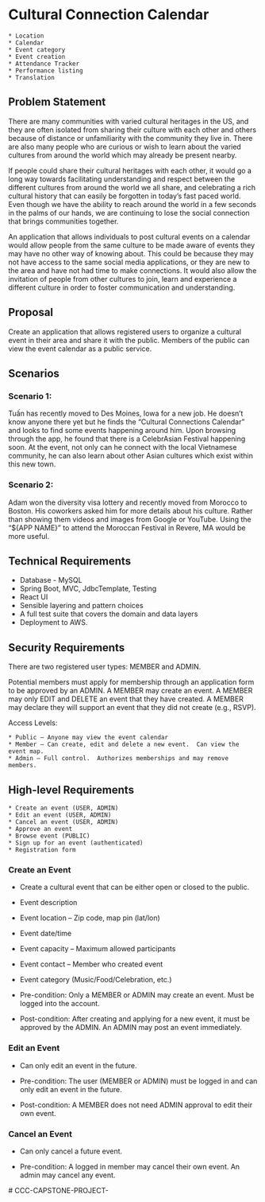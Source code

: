 # Cultural Connection Calendar  
    * Location 
    * Calendar 
    * Event category 
    * Event creation 
    * Attendance Tracker 
    * Performance listing 
    * Translation 
    
## Problem Statement 

There are many communities with varied cultural heritages in the US, and they are often isolated from sharing their culture with each other and others because of distance or unfamiliarity with the community they live in.  There are also many people who are curious or wish to learn about the varied cultures from around the world which may already be present nearby.   

If people could share their cultural heritages with each other, it would go a long way towards facilitating understanding and respect between the different cultures from around the world we all share, and celebrating a rich cultural history that can easily be forgotten in today’s fast paced world.  Even though we have the ability to reach around the world in a few seconds in the palms of our hands, we are continuing to lose the social connection that brings communities together. 

An application that allows individuals to post cultural events on a calendar would allow people from the same culture to be made aware of events they may have no other way of knowing about.  This could be because they may not have access to the same social media applications, or they are new to the area and have not had time to make connections.  It would also allow the invitation of people from other cultures to join, learn and experience a different culture in order to foster communication and understanding. 

 

## Proposal 

Create an application that allows registered users to organize a cultural event in their area and share it with the public.  Members of the public can view the event calendar as a public service. 

## Scenarios 

### Scenario 1:  

Tuấn has recently moved to Des Moines, Iowa for a new job. He doesn’t know anyone there yet but he finds the “Cultural Connections Calendar” and looks to find some events happening around him. Upon browsing through the app, he found that there is a CelebrAsian Festival happening soon. At the event, not only can he connect with the local Vietnamese community, he can also learn about other Asian cultures which exist within this new town. 

### Scenario 2:  

Adam won the diversity visa lottery and recently moved from Morocco to Boston. His coworkers asked him for more details about his culture. Rather than showing them videos and images from Google or YouTube. Using the “${APP NAME}” to attend the Moroccan Festival in Revere, MA would be more useful. 

## Technical Requirements 

* Database - MySQL 
* Spring Boot, MVC, JdbcTemplate, Testing 
* React UI 
* Sensible layering and pattern choices 
* A full test suite that covers the domain and data layers 
* Deployment to AWS. 

 

## Security Requirements 

There are two registered user types: MEMBER and ADMIN. 

Potential members must apply for membership through an application form to be approved by an ADMIN. A MEMBER may create an event.  A MEMBER may only EDIT and DELETE an event that they have created.  A MEMBER may declare they will support an event that they did not create (e.g., RSVP). 

Access Levels: 

    * Public – Anyone may view the event calendar 
    * Member – Can create, edit and delete a new event.  Can view the event map. 
    * Admin – Full control.  Authorizes memberships and may remove members. 

 

## High-level Requirements 
    * Create an event (USER, ADMIN) 
    * Edit an event (USER, ADMIN) 
    * Cancel an event (USER, ADMIN) 
    * Approve an event 
    * Browse event (PUBLIC) 
    * Sign up for an event (authenticated) 
    * Registration form  

 

### Create an Event 

* Create a cultural event that can be either open or closed to the public. 

* Event description 

* Event location – Zip code, map pin (lat/lon) 

* Event date/time 

* Event capacity – Maximum allowed participants 

* Event contact – Member who created event 

* Event category (Music/Food/Celebration, etc.) 

* Pre-condition:  Only a MEMBER or ADMIN may create an event.  Must be logged into the account. 

* Post-condition:  After creating and applying for a new event, it must be approved by the ADMIN.  An ADMIN may post an event immediately. 

 

### Edit an Event 

* Can only edit an event in the future. 

* Pre-condition:  The user (MEMBER or ADMIN) must be logged in and can only edit an event in the future. 

* Post-condition:  A MEMBER does not need ADMIN approval to edit their own event. 

 

### Cancel an Event 

* Can only cancel a future event. 

* Pre-condition: A logged in member may cancel their own event.  An admin may cancel any event. 




 





 #   C C C - C A P S T O N E - P R O J E C T -  
 